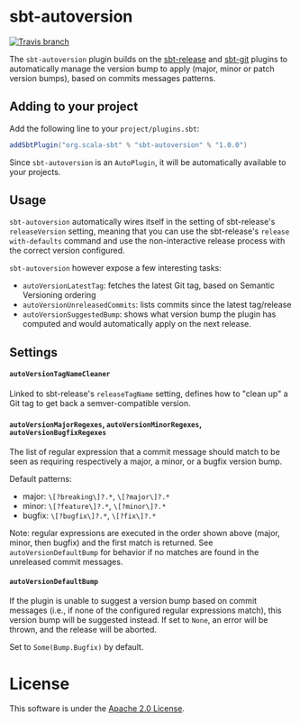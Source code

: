 # sbt-autoversion

[![Travis branch](https://img.shields.io/travis/sbt/sbt-autoversion/master.svg)]()

The `sbt-autoversion` plugin builds on the [sbt-release](https://github.com/sbt/sbt-release) and [sbt-git](https://github.com/sbt/sbt-git) plugins to automatically manage the version bump to apply (major, minor or patch version bumps), based on commits messages patterns.

## Adding to your project

Add the following line to your `project/plugins.sbt`:

```scala
addSbtPlugin("org.scala-sbt" % "sbt-autoversion" % "1.0.0")
```

Since `sbt-autoversion` is an `AutoPlugin`, it will be automatically available to your projects.

## Usage

`sbt-autoversion` automatically wires itself in the setting of sbt-release's `releaseVersion` setting, meaning that you can use the sbt-release's `release with-defaults` command and use the non-interactive release process with the correct version configured.

`sbt-autoversion` however expose a few interesting tasks:

* `autoVersionLatestTag`: fetches the latest Git tag, based on Semantic Versioning ordering
* `autoVersionUnreleasedCommits`: lists commits since the latest tag/release
* `autoVersionSuggestedBump`: shows what version bump the plugin has computed and would automatically apply on the next release.

## Settings

#### `autoVersionTagNameCleaner`

Linked to sbt-release's `releaseTagName` setting, defines how to "clean up" a Git tag to get back a semver-compatible version.

#### `autoVersionMajorRegexes`, `autoVersionMinorRegexes`, `autoVersionBugfixRegexes`

The list of regular expression that a commit message should match to be seen as requiring respectively a major, a minor, or a bugfix version bump.

Default patterns:

* major: `\[?breaking\]?.*`, `\[?major\]?.*`
* minor: `\[?feature\]?.*`, `\[?minor\]?.*`
* bugfix: `\[?bugfix\]?.*`, `\[?fix\]?.*`

Note: regular expressions are executed in the order shown above (major, minor, then bugfix) and the first match is returned.
See `autoVersionDefaultBump` for behavior if no matches are found in the unreleased commit messages.

#### `autoVersionDefaultBump`

If the plugin is unable to suggest a version bump based on commit messages (i.e., if none of the configured regular expressions match), this version bump will be suggested instead.
If set to `None`, an error will be thrown, and the release will be aborted.

Set to `Some(Bump.Bugfix)` by default.

# License

This software is under the [Apache 2.0 License](http://www.apache.org/licenses/LICENSE-2.0.html).
